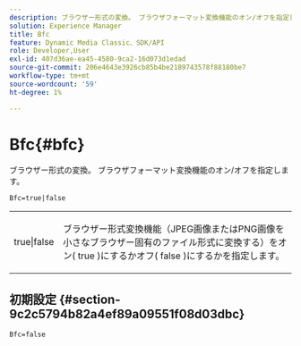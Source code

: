 ```yaml
---
description: ブラウザー形式の変換。 ブラウザフォーマット変換機能のオン/オフを指定します。
solution: Experience Manager
title: Bfc
feature: Dynamic Media Classic、SDK/API
role: Developer,User
exl-id: 407d36ae-ea45-4580-9ca2-16d073d1edad
source-git-commit: 206e4643e3926cb85b4be2189743578f88180be7
workflow-type: tm+mt
source-wordcount: '59'
ht-degree: 1%

---
```


# Bfc{#bfc}

ブラウザー形式の変換。 ブラウザフォーマット変換機能のオン/オフを指定します。

<!--<a id="section_2768B2BEEE214676AA32F17E2A0E3343"></a>-->

`Bfc=true|false`

<table id="simpletable_998CF426296945FEA48D19E33B71A17E"> 
 <tr class="strow"> 
  <td class="stentry"> <p> <span class="codeph"> true|false  </span> </p> </td> 
  <td class="stentry"> <p>ブラウザー形式変換機能（JPEG画像またはPNG画像を小さなブラウザー固有のファイル形式に変換する）をオン( <span class="codeph"> true </span> )にするかオフ( <span class="codeph"> false </span> )にするかを指定します。 </p> </td> 
 </tr> 
</table>

## 初期設定 {#section-9c2c5794b82a4ef89a09551f08d03dbc}

`Bfc=false`
